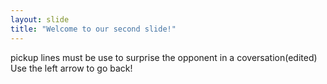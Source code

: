 ```yaml
---
layout: slide
title: "Welcome to our second slide!"
---
```

pickup lines must be use to surprise the opponent in a coversation(edited)
Use the left arrow to go back!
